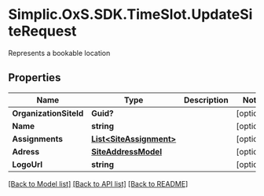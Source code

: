 # Simplic.OxS.SDK.TimeSlot.UpdateSiteRequest
Represents a bookable location

## Properties

Name | Type | Description | Notes
------------ | ------------- | ------------- | -------------
**OrganizationSiteId** | **Guid?** |  | [optional] 
**Name** | **string** |  | [optional] 
**Assignments** | [**List&lt;SiteAssignment&gt;**](SiteAssignment.md) |  | [optional] 
**Adress** | [**SiteAddressModel**](SiteAddressModel.md) |  | [optional] 
**LogoUrl** | **string** |  | [optional] 

[[Back to Model list]](../README.md#documentation-for-models) [[Back to API list]](../README.md#documentation-for-api-endpoints) [[Back to README]](../README.md)

